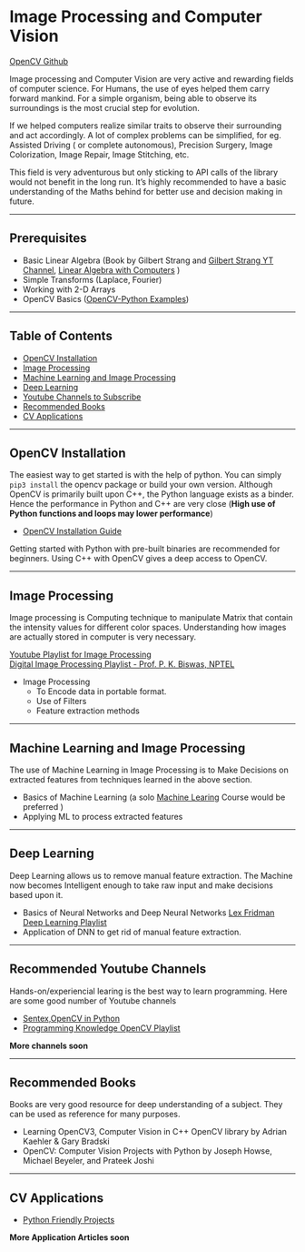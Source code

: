 # Image Processing and Computer Vision

[OpenCV Github](https://github.com/opencv/opencv)

Image processing and Computer Vision are very active and rewarding fields of computer science. For Humans, the use of eyes helped them carry forward mankind.
For a simple organism, being able to observe its surroundings is the most crucial step for evolution.

If we helped computers realize similar traits to observe their surrounding and act accordingly. A lot of complex problems can be simplified, for eg.  Assisted Driving ( or complete autonomous), Precision Surgery, Image Colorization, Image Repair, Image Stitching, etc.

This field is very adventurous but only sticking to API calls of the library would not benefit in the long run. It’s highly recommended to have a basic understanding of the Maths behind for better use and decision making in future.

---

## Prerequisites

- Basic Linear Algebra (Book by Gilbert Strang and [Gilbert Strang YT Channel](https://www.youtube.com/playlist?list=PLE7DDD91010BC51F8), [Linear Algebra with Computers](https://www.youtube.com/user/LAFFutX/playlists) )
- Simple Transforms (Laplace, Fourier)
- Working with 2-D Arrays
- OpenCV Basics ([OpenCV-Python Examples](https://www.pyimagesearch.com/2018/07/19/opencv-tutorial-a-guide-to-learn-opencv/))

---

## Table of Contents

- [OpenCV Installation](#opencv-installation)
- [Image Processing](#image-processing)
- [Machine Learning and Image Processing](#machine-learning-and-image-processing)
- [Deep Learning](#deep-learning)
- [Youtube Channels to Subscribe](#recommended-youtube-channels)
- [Recommended Books](#recommended-books)
- [CV Applications](#cv-applications)

---

## OpenCV Installation

The easiest way to get started is with the help of python. You can simply ``pip3 install`` the opencv package or build your own version. Although OpenCV is primarily built upon C++, the Python language exists as a binder. Hence the performance in Python and C++ are very close (**High use of Python functions and loops may lower performance**)

- [OpenCV Installation Guide](https://docs.opencv.org/master/df/d65/tutorial_table_of_content_introduction.html)

Getting started with Python with pre-built binaries are recommended for beginners. Using C++ with OpenCV gives a deep access to OpenCV.

---

## Image Processing

Image processing is Computing technique to manipulate Matrix that contain the intensity values for different color spaces. Understanding how images are actually stored in computer is very necessary.

[Youtube Playlist for Image Processing](https://www.youtube.com/playlist?list=PLd3hlSJsX_ImKP68wfKZJVIPTd8Ie5u-9) <br>
[Digital Image Processing Playlist - Prof. P. K. Biswas, NPTEL](https://www.youtube.com/playlist?list=PL32DC1B4A05136109)

- Image Processing
  - To Encode data in portable format.
  - Use of Filters
  - Feature extraction methods

---

## Machine Learning and Image Processing

The use of Machine Learning in Image Processing is to Make Decisions on extracted features from techniques learned in the above section.

- Basics of Machine Learning (a solo [Machine Learing](https://www.youtube.com/watch?v=pid0lUH467o&list=PLc2Vt2TeBAU1qT_z48958P97Id7yE--DZ) Course would be preferred )
- Applying ML to process extracted features

---

## Deep Learning

Deep Learning allows us to remove manual feature extraction. The Machine now becomes Intelligent enough to take raw input and make decisions based upon it.

- Basics of Neural Networks and Deep Neural Networks [Lex Fridman Deep Learning Playlist](https://www.youtube.com/playlist?list=PLrAXtmErZgOeiKm4sgNOknGvNjby9efdf)
- Application of DNN to get rid of manual feature extraction.

---

## Recommended Youtube Channels

Hands-on/experiencial learing is the best way to learn programming. Here are some good number of Youtube channels

- [Sentex,OpenCV in Python](https://www.youtube.com/watch?v=Z78zbnLlPUA&list=PLQVvvaa0QuDdttJXlLtAJxJetJcqmqlQq&ab_channel=sentdex)
- [Programming Knowledge OpenCV Playlist](https://www.youtube.com/playlist?list=PLS1QulWo1RIa7D1O6skqDQ-JZ1GGHKK-K)

__More channels soon__

---

## Recommended Books

Books are very good resource for deep understanding of a  subject. They can be used as reference for many purposes.

- Learning OpenCV3, Computer Vision in C++ OpenCV library by Adrian Kaehler & Gary Bradski
- OpenCV: Computer Vision Projects with Python by Joseph Howse, Michael Beyeler, and Prateek Joshi

---

## CV Applications

- [Python Friendly Projects](https://data-flair.training/blogs/computer-vision-project-ideas/)

__More Application Articles soon__
